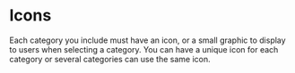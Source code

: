 # Icons

Each category you include must have an icon, or a small graphic to display to users when selecting a category. You can have a unique icon for each category or several categories can use the same icon.
